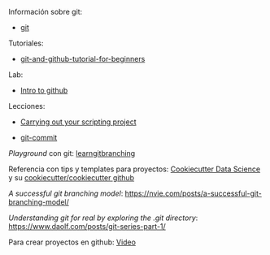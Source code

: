 Información sobre git:

* [git](https://git-scm.com/)

Tutoriales:

* [git-and-github-tutorial-for-beginners](https://product.hubspot.com/blog/git-and-github-tutorial-for-beginners)

Lab:

* [Intro to github](https://lab.github.com/githubtraining/introduction-to-github)

Lecciones:

* [Carrying out your scripting project](http://geoscripting-wur.github.io/RProjectManagement/)

* [git-commit](https://chris.beams.io/posts/git-commit/)

*Playground* con git: [learngitbranching](https://learngitbranching.js.org/)

Referencia con tips y templates para proyectos: [Cookiecutter Data Science](https://drivendata.github.io/cookiecutter-data-science/) y su [cookiecutter/cookiecutter github](https://github.com/cookiecutter/cookiecutter)

*A successful git branching model*: https://nvie.com/posts/a-successful-git-branching-model/

*Understanding git for real by exploring the .git directory*: https://www.daolf.com/posts/git-series-part-1/

Para crear proyectos en github: [Video](https://youtu.be/z4Xpif7HI04) 




